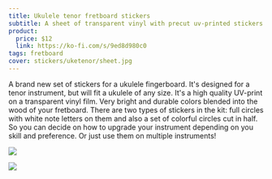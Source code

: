 ```yaml
---
title: Ukulele tenor fretboard stickers
subtitle: A sheet of transparent vinyl with precut uv-printed stickers
product:
  price: $12
  link: https://ko-fi.com/s/9ed8d980c0
tags: fretboard
cover: stickers/uketenor/sheet.jpg
---
```


A brand new set of stickers for a ukulele fingerboard. It's designed for a tenor instrument, but will fit a ukulele of any size. It's a high quality UV-print on a transparent vinyl film. Very bright and durable colors blended into the wood of your fretboard. There are two types of stickers in the kit: full circles with white note letters on them and also a set of colorful circles cut in half. So you can decide on how to upgrade your instrument depending on you skill and preference. Or just use them on multiple instruments!

![](/media/stickers/uketenor/hor.jpg)

![](/media/stickers/uketenor/tweezers.jpg)
